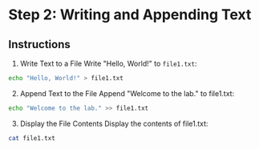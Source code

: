 # Step 2: Writing and Appending Text

## Instructions

1. Write Text to a File
Write "Hello, World!" to `file1.txt`:

  ```sh
  echo "Hello, World!" > file1.txt
  ```

2. Append Text to the File
Append "Welcome to the lab." to file1.txt:

  ```sh
  echo "Welcome to the lab." >> file1.txt
  ```

3. Display the File Contents
Display the contents of file1.txt:

  ```sh
  cat file1.txt
  ```
